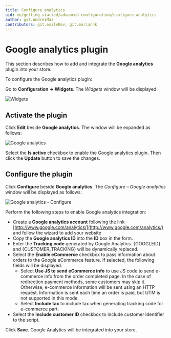 ```yaml
---
title: Configure analytics
uid: en/getting-started/advanced-configuration/configure-analytics
author: git.AndreiMaz
contributors: git.exileDev, git.mariannk
---
```


# Google analytics plugin

This section describes how to add and integrate the **Google analytics** plugin into your store.

To configure the Google analytics plugin:

Go to **Configuration → Widgets**. The *Widgets* window will be displayed:

![Widgets](_static/configure-analytics/google-analytics-widgets.png)

## Activate the plugin

Click **Edit** beside **Google analytics**. The window will be expanded as follows:

![Google analytics](_static/configure-analytics/google-analytics-widgets-edit.jpg)

Select the **Is active** checkbox to enable the Google analytics plugin. Then click the **Update** button to save the changes.

## Configure the plugin

Click **Configure** beside **Google analytics**. The *Configure – Google analytics* window will be displayed as follows:

![Google analytics - Configure](_static/configure-analytics/google-analytics-widgets-configure.png)

Perform the following steps to enable Google analytics integration:

* Create a **Google analytics account** following the link [http://www.google.com/analytics/](http://www.google.com/analytics/) and follow the wizard to add your website
* Copy the **Google analytics ID** into the **ID** box in the form.
* Enter the **Tracking code** generated by Google Analytics. {GOOGLEID} and {CUSTOMER_TRACKING} will be dynamically replaced.
* Select the **Enable eCommerce** checkbox to pass information about orders to the Google eCommerce feature. If selected, the following fields will be displayed:
	* Select **Use JS to send eCommerce info** to use JS code to send e-commerce info from the order completed page. In the case of redirection payment methods, some customers may skip it. Otherwise, e-commerce information will be sent using an HTTP request. Information is sent each time an order is paid, but UTM is not supported in this mode. 
	* Select **Include tax** to include tax when generating tracking code for e-commerce part.
* Select the **Include customer ID** checkbox to include customer identifier to the script.

Click **Save**. Google Analytics will be integrated into your store.
